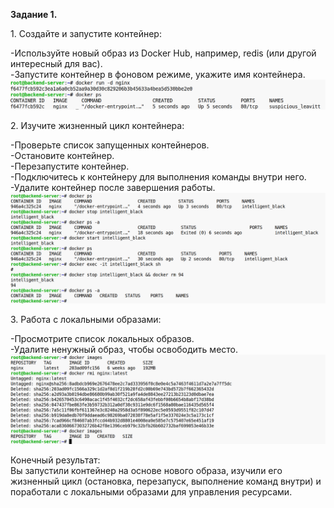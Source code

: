 **Задание 1.**

1\. Создайте и запустите контейнер:

\-Используйте новый образ из Docker Hub, например, redis (или другой интересный для вас).  
\-Запустите контейнер в фоновом режиме, укажите имя контейнера.  
![4869c6aedde2739aa12ae32613db6a48.png](../../../_resources/4869c6aedde2739aa12ae32613db6a48.png)

2\. Изучите жизненный цикл контейнера:

\-Проверьте список запущенных контейнеров.  
\-Остановите контейнер.  
\-Перезапустите контейнер.  
\-Подключитесь к контейнеру для выполнения команды внутри него.  
\-Удалите контейнер после завершения работы.  
![e91b20659c9f52426e92c55903dc6f14.png](../../../_resources/e91b20659c9f52426e92c55903dc6f14.png)

3\. Работа с локальными образами:

\-Просмотрите список локальных образов.  
\-Удалите ненужный образ, чтобы освободить место.  
![80c515215416f14b9f90ea3721e716c3.png](../../../_resources/80c515215416f14b9f90ea3721e716c3.png)

Конечный результат:  
Вы запустили контейнер на основе нового образа, изучили его жизненный цикл (остановка, перезапуск, выполнение команд внутри) и поработали с локальными образами для управления ресурсами.

&nbsp;

&nbsp;

&nbsp;